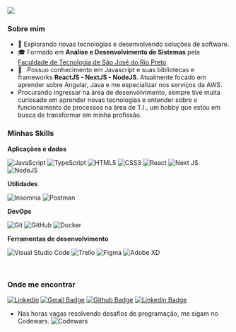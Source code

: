![](https://komarev.com/ghpvc/?username=kelsondouglas&color=006bed)

<h3>Sobre mim</h3>

- 🤔 Explorando novas tecnologias e desenvolvendo soluções de software.
- 🎓 Formado em **Análise e Desenvolvimento de Sistemas** pela <a href="https://fatecriopreto.edu.br/">Faculdade de Tecnologia de São José do Rio Preto</a>.
- 🌱 &nbsp; Possuo conhecimento em Javascript e suas bibliotecas e frameworks **ReactJS - NextJS - NodeJS**. Atualmente focado em aprender sobre Angular, Java e me especializar nos serviços da AWS.
 - Procurando ingressar na área de desenvolvimento, sempre tive muita curiosade em aprender novas tecnologias e entender sobre o funcionamento de processos na área de T.I., um hobby que estou em busca de transformar em minha profissão. 
<h3>Minhas Skills</h3>

**Aplicações e dados**

![JavaScript](https://img.shields.io/badge/javascript-%23323330.svg?style=for-the-badge&logo=javascript&logoColor=%23F7DF1E)
![TypeScript](https://img.shields.io/badge/typescript-%23007ACC.svg?style=for-the-badge&logo=typescript&logoColor=white)
![HTML5](https://img.shields.io/badge/html5-%23E34F26.svg?style=for-the-badge&logo=html5&logoColor=white)
![CSS3](https://img.shields.io/badge/css3-%231572B6.svg?style=for-the-badge&logo=css3&logoColor=white)
![React](https://img.shields.io/badge/react-%2320232a.svg?style=for-the-badge&logo=react&logoColor=%2361DAFB)
![Next JS](https://img.shields.io/badge/Next-black?style=for-the-badge&logo=next.js&logoColor=white)
![NodeJS](https://img.shields.io/badge/node.js-6DA55F?style=for-the-badge&logo=node.js&logoColor=white)

**Utilidades**

![Insomnia](https://img.shields.io/badge/Insomnia-black?style=for-the-badge&logo=insomnia&logoColor=5849BE)
![Postman](https://img.shields.io/badge/Postman-FF6C37?style=for-the-badge&logo=postman&logoColor=white)

**DevOps**

![Git](https://img.shields.io/badge/git-%23F05033.svg?style=for-the-badge&logo=git&logoColor=white)
![GitHub](https://img.shields.io/badge/github-%23121011.svg?style=for-the-badge&logo=github&logoColor=white)
![Docker](https://img.shields.io/badge/docker-%230db7ed.svg?style=for-the-badge&logo=docker&logoColor=white)

**Ferramentas de desenvolvimento**

![Visual Studio Code](https://img.shields.io/badge/Visual%20Studio%20Code-0078d7.svg?style=for-the-badge&logo=visual-studio-code&logoColor=white)
![Trello](https://img.shields.io/badge/Trello-%23026AA7.svg?style=for-the-badge&logo=Trello&logoColor=white)
![Figma](https://img.shields.io/badge/figma-%23F24E1E.svg?style=for-the-badge&logo=figma&logoColor=white)
![Adobe XD](https://img.shields.io/badge/Adobe%20XD-470137?style=for-the-badge&logo=Adobe%20XD&logoColor=#FF61F6)

<br/>

<h3>Onde me encontrar</h3>

[![Linkedin](https://img.shields.io/badge/-kelsondouglas-blue?style=flat-square&logo=Linkedin&logoColor=white&link=https://www.linkedin.com/in/kelson-douglas/)](https://www.linkedin.com/in/kelson-douglas/)
[![Gmail Badge](https://img.shields.io/badge/-kelsondouglas23@hotmail.com-006bed?style=flat-square&logo=Gmail&logoColor=white&link=mailto:kelsondouglas23@hotmail.com)](mailto:kelsondouglas23@hotmail.com)
[![Github Badge](https://img.shields.io/badge/-Github-000?style=flat-square&logo=Github&logoColor=white&link=https://github.com/kelsondouglas)](https://github.com/kelsondouglas)
[![Linkedin Badge](https://img.shields.io/badge/-LinkedIn-blue?style=flat-square&logo=Linkedin&logoColor=white&link=https://www.linkedin.com/in/kelson-douglas/)](https://www.linkedin.com/in/kelson-douglas/)

- Nas horas vagas resolvendo desafios de programação, me sigam no Codewars.
![Codewars](https://github.r2v.ch/codewars?user=kelsondouglas&stroke=%23BB432C)
